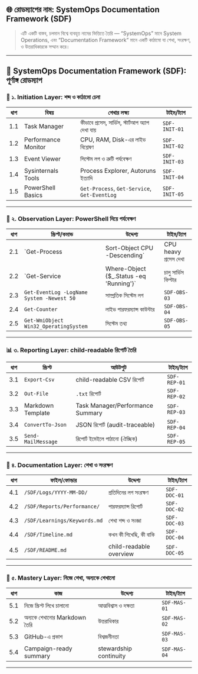 

## 🌐 **রোডম্যাপের নাম: SystemOps Documentation Framework (SDF)**  
> এটি একটি বাস্তব, চলমান বিশ্বে ব্যবহৃত নামের ভিত্তিতে তৈরি — “SystemOps” মানে System Operations, এবং “Documentation Framework” মানে একটি কাঠামো যা শেখা, সংরক্ষণ, ও উত্তরাধিকারকে সম্মান করে।

---

## 🧭 **SystemOps Documentation Framework (SDF): পূর্ণাঙ্গ রোডম্যাপ**

### 📁 ১. **Initiation Layer: শব্দ ও কাঠামো চেনা**
| ধাপ | বিষয় | শেখার লক্ষ্য | টাইম/ট্যাগ |
|------|------|--------------|-------------|
| 1.1 | Task Manager | কীভাবে প্রসেস, সার্ভিস, স্টার্টআপ অ্যাপ দেখা যায় | `SDF-INIT-01` |
| 1.2 | Performance Monitor | CPU, RAM, Disk-এর লাইভ বিশ্লেষণ | `SDF-INIT-02` |
| 1.3 | Event Viewer | সিস্টেম লগ ও ত্রুটি পর্যবেক্ষণ | `SDF-INIT-03` |
| 1.4 | Sysinternals Tools | Process Explorer, Autoruns ইত্যাদি | `SDF-INIT-04` |
| 1.5 | PowerShell Basics | `Get-Process`, `Get-Service`, `Get-EventLog` | `SDF-INIT-05` |

---

### 📜 ২. **Observation Layer: PowerShell দিয়ে পর্যবেক্ষণ**
| ধাপ | স্ক্রিপ্ট/কমান্ড | উদ্দেশ্য | টাইম/ট্যাগ |
|------|----------------|----------|-------------|
| 2.1 | `Get-Process | Sort-Object CPU -Descending` | CPU heavy প্রসেস দেখা | `SDF-OBS-01` |
| 2.2 | `Get-Service | Where-Object {$_.Status -eq 'Running'}` | চালু সার্ভিস ফিল্টার | `SDF-OBS-02` |
| 2.3 | `Get-EventLog -LogName System -Newest 50` | সাম্প্রতিক সিস্টেম লগ | `SDF-OBS-03` |
| 2.4 | `Get-Counter` | লাইভ পারফরম্যান্স কাউন্টার | `SDF-OBS-04` |
| 2.5 | `Get-WmiObject Win32_OperatingSystem` | সিস্টেম তথ্য | `SDF-OBS-05` |

---

### 📊 ৩. **Reporting Layer: child-readable রিপোর্ট তৈরি**
| ধাপ | স্ক্রিপ্ট | আউটপুট | টাইম/ট্যাগ |
|------|---------|--------|-------------|
| 3.1 | `Export-Csv` | child-readable CSV রিপোর্ট | `SDF-REP-01` |
| 3.2 | `Out-File` | `.txt` রিপোর্ট | `SDF-REP-02` |
| 3.3 | Markdown Template | Task Manager/Performance Summary | `SDF-REP-03` |
| 3.4 | `ConvertTo-Json` | JSON রিপোর্ট (audit-traceable) | `SDF-REP-04` |
| 3.5 | `Send-MailMessage` | রিপোর্ট ইমেইলে পাঠানো (ঐচ্ছিক) | `SDF-REP-05` |

---

### 🧱 ৪. **Documentation Layer: শেখা ও সংরক্ষণ**
| ধাপ | ফাইল/ফোল্ডার | উদ্দেশ্য | টাইম/ট্যাগ |
|------|--------------|----------|-------------|
| 4.1 | `/SDF/Logs/YYYY-MM-DD/` | প্রতিদিনের লগ সংরক্ষণ | `SDF-DOC-01` |
| 4.2 | `/SDF/Reports/Performance/` | পারফরম্যান্স রিপোর্ট | `SDF-DOC-02` |
| 4.3 | `/SDF/Learnings/Keywords.md` | শেখা শব্দ ও সংজ্ঞা | `SDF-DOC-03` |
| 4.4 | `/SDF/Timeline.md` | কখন কী শিখেছি, কী বাকি | `SDF-DOC-04` |
| 4.5 | `/SDF/README.md` | child-readable overview | `SDF-DOC-05` |

---

### 🧠 ৫. **Mastery Layer: নিজে শেখা, অন্যকে শেখানো**
| ধাপ | কাজ | উদ্দেশ্য | টাইম/ট্যাগ |
|------|-----|----------|-------------|
| 5.1 | নিজে স্ক্রিপ্ট লিখে চালানো | আত্মবিশ্বাস ও দক্ষতা | `SDF-MAS-01` |
| 5.2 | অন্যকে শেখানোর Markdown তৈরি | উত্তরাধিকার | `SDF-MAS-02` |
| 5.3 | GitHub-এ প্রকাশ | বিশ্বজনীনতা | `SDF-MAS-03` |
| 5.4 | Campaign-ready summary | stewardship continuity | `SDF-MAS-04` |

---

